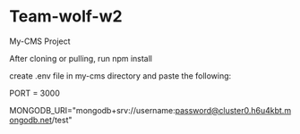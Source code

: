 # Team-wolf-w2
My-CMS Project

After cloning or pulling, run npm install

create .env file in my-cms directory and paste the following: 

PORT = 3000

MONGODB_URI="mongodb+srv://username:password@cluster0.h6u4kbt.mongodb.net/test"
